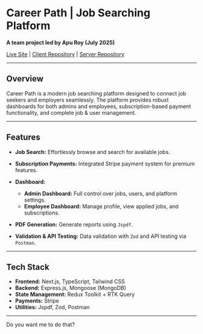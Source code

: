 

# Career Path | Job Searching Platform

**A team project led by Apu Roy (July 2025)**

[Live Site](#) | [Client Repository](#) | [Server Repository](#)

---

## **Overview**

Career Path is a modern job searching platform designed to connect job seekers and employers seamlessly. The platform provides robust dashboards for both admins and employees, subscription-based payment functionality, and complete job & user management.

---

## **Features**

* **Job Search:** Effortlessly browse and search for available jobs.
* **Subscription Payments:** Integrated Stripe payment system for premium features.
* **Dashboard:**

  * **Admin Dashboard:** Full control over jobs, users, and platform settings.
  * **Employee Dashboard:** Manage profile, view applied jobs, and subscriptions.
* **PDF Generation:** Generate reports using `Jspdf`.
* **Validation & API Testing:** Data validation with `Zod` and API testing via `Postman`.

---

## **Tech Stack**

* **Frontend:** Next.js, TypeScript, Tailwind CSS
* **Backend:** Express.js, Mongoose (MongoDB)
* **State Management:** Redux Toolkit + RTK Query
* **Payments:** Stripe
* **Utilities:** Jspdf, Zod, Postman

---



Do you want me to do that?
